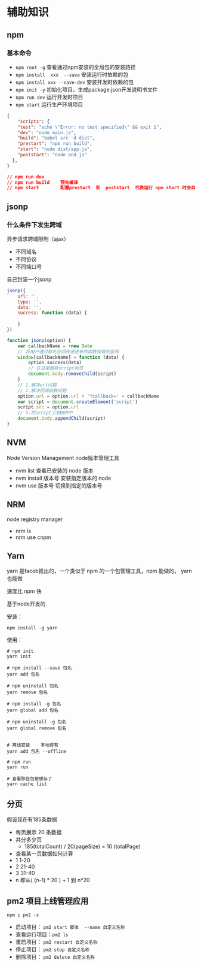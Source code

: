 # 辅助知识

## npm

### 基本命令

- `npm root -g`                 查看通过npm安装的全局包的安装路径
- `npm install  xxx  --save`     安装运行时依赖的包
- `npm install xxx --save-dev`     安装开发时依赖的包
- `npm init -y`        初始化项目，生成package.json开发说明书文件
- `npm run dev`         运行开发时项目
- `npm start`              运行生产环境项目

```json
{
    "scripts": {
    "test": "echo \"Error: no test specified\" && exit 1",
    "dev": "node main.js",
    "build": "babel src -d dist",
    "prestart": "npm run build",
    "start": "node dist/app.js",
    "poststart": "node end.js"
  },
}

// npm run dev
// npm run build    预先编译
// npm start        配置prestart  和  poststart  代表运行 npm start 时会自动一前一后运行这些配置
```

## jsonp

### 什么条件下发生跨域

异步请求跨域限制（ajax）

- 不同域名
- 不同协议
- 不同端口号

自己封装一个jsonp

```javascript
jsonp({
    url: '',
    type: '',
    data: '',
    success: function (data) {
        
    }
})

function jsonp(option) {
    var callbackName = +new Date
    // 将用户通过命名空间传递进来的函数挂载到全局
    window[callbackName] = function (data) {
        option.success(data)
        // 在这里删除script标签
        document.body.removeChild(script)
    }
    // 1.解决url问题
    // 2.解决回调函数问题
    option.url = option.url + '?callback=' + callbackName
    var script = document.createElement('script')
    script.src = option.url
    // 3.将script上到DOM中
    document.body.appendChild(script)
}
```



## NVM

Node   Version    Management     node版本管理工具

- nvm   list    查看已安装的   node   版本
- nvm   install  版本号          安装指定版本的   node
- nvm   use   版本号              切换到指定的版本号

## NRM

node    registry   manager

- nrm   ls
- nrm  use  cnpm

## Yarn

yarn	是faceb推出的，一个类似于	npm	的一个包管理工具，npm	能做的，	yarn	也能做

速度比	npm	快

基于node开发的

安装：

```shell
npm install -g yarn
```

使用：

```shell
# npm init
yarn init

# npm install --save 包名
yarn add 包名

# npm uninstall 包名
yarn remove 包名

# npm install -g 包名
yarn global add 包名

# npm uninstall -g 包名
yarn global remove 包名


# 离线安装    本地得有
yarn add 包名 --offline

# npm run 
yarn run 

# 查看那些包被缓存了
yarn cache list
```

## 分页

假设现在有185条数据

- 每页展示   20   条数据
- 共分多少页
  - 185(totalCount)    /    20(pageSize)     =    10    (totalPage)
- 查看某一页数据如何计算
- 1    1-20
- 2    21-40
- 3    31-40
- n    即从( (n-1) * 20 ) + 1    到    n*20



## pm2 项目上线管理应用

`npm i pm2 -s`

- 启动项目： `pm2 start 脚本  --name 自定义名称`
- 查看运行项目：`pm2 ls`
- 重启项目： `pm2 restart 自定义名称`
- 停止项目： `pm2 stop 自定义名称`
- 删除项目： `pm2 delete 自定义名称` 



















